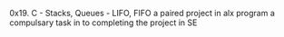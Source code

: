 0x19. C - Stacks, Queues - LIFO, FIFO
a paired project in alx program
a compulsary task in to completing the project in SE
